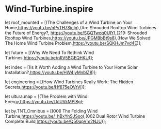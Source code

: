 # Wind-Turbine.inspire
let roof_mounted = [(The Challenges of a Wind Turbine on Your Home,https://youtu.be/nPvTH7Siclg),(Are Shrouded Rooftop Wind Turbines the Future of Energy?, https://youtu.be/SGQTwcq0UIY),(219: Shrouded Rooftop Wind Turbines,https://youtu.be/JPGMBbBt9s8),(How We Solved The Home Wind Turbine Problem,https://youtu.be/SQKHJm7vd4E)];

let future = [(Why We Need To Rethink Wind Turbines,https://youtu.be/nRV5BGEQHKU)];

let index = [(Is It Worth Adding a Wind Turbine to Your Home Solar Installation?,https://youtu.be/HW4iyMnblZ8)];

let engineering = [(How Wind Turbines Really Work: The Hidden Secrets,https://youtu.be/Hf875eOVrVI)];

let ultura.map = [(The Problem with Wind Energy,https://youtu.be/LklUVkMPl8g);

let by.TNT_Omnibus = [(009 The Folding Wind Turbine,https://youtu.be/_hBxYnSJSoo),(002 Dual Rotor Wind Turbine Complete Build,https://youtu.be/Q50qpVm2NJU)];
